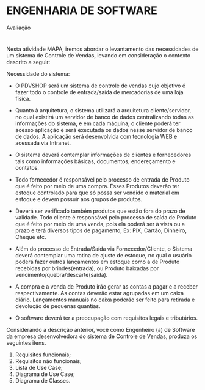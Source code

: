# ENGENHARIA DE SOFTWARE
 Avaliação
#
Nesta atividade MAPA, iremos abordar o levantamento das necessidades de um sistema de Controle de Vendas, levando em consideração o contexto descrito a seguir: 

Necessidade do sistema:
 
- O PDVSHOP será um sistema de controle de vendas cujo objetivo é fazer todo o controle de entrada/saída de mercadorias de uma loja física.
 
- Quanto à arquitetura, o sistema utilizará a arquitetura cliente/servidor, no qual existirá um servidor de banco de dados centralizando todas as informações do sistema, e em cada máquina, o cliente poderá ter acesso aplicação  e será executada  os dados nesse servidor de banco de dados. A aplicação será desenvolvida com tecnologia WEB e acessada via Intranet.
 
- O sistema deverá contemplar informações de clientes e fornecedores tais como informações básicas, documentos, endereçamento e contatos.
- Todo fornecedor é responsável pelo processo de entrada de Produto que é feito por meio de uma compra. Esses Produtos deverão ter estoque controlado para que só possa ser vendido o material em estoque e devem possuir aos grupos de produtos.
- Deverá ser verificado também produtos que estão fora do prazo de validade. Todo cliente é responsável pelo processo de saída de Produto que é feito por meio de uma venda, pois ela  poderá ser à vista ou a prazo e terá diversos tipos de pagamento, Ex: PIX, Cartão, Dinheiro, Cheque etc.
- Além do processo de Entrada/Saída via Fornecedor/Cliente, o Sistema deverá contemplar uma rotina de ajuste de estoque, no qual o usuário poderá fazer outros lançamentos em estoque como a de Produto recebidas por brindes(entrada), ou Produto baixadas por vencimento/quebra/descarte(saída).
- A compra e a venda de Produto irão gerar as contas a pagar e a receber respectivamente. As contas deverão estar agrupadas em um caixa diário. Lançamentos manuais no caixa poderão ser feito para retirada e devolução de pequenas quantias.
- O software deverá ter a preocupação com requisitos legais e tributários.
 
Considerando a descrição anterior, você como Engenheiro (a) de Software da empresa desenvolvedora do sistema de Controle de Vendas, produza os seguintes itens.

1. Requisitos funcionais;
2. Requisitos não funcionais;
3. Lista de Use Case;
4. Diagrama de Use Case;
5. Diagrama de Classes.
